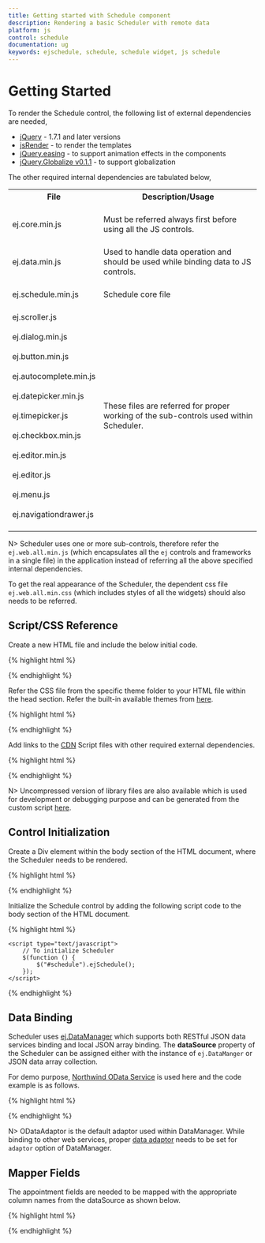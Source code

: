 ```yaml
---
title: Getting started with Schedule component	
description: Rendering a basic Scheduler with remote data
platform: js
control: schedule
documentation: ug
keywords: ejschedule, schedule, schedule widget, js schedule 
---
```

# Getting Started

To render the Schedule control, the following list of external dependencies are needed, 

* [jQuery](http://jquery.com) - 1.7.1 and later versions
* [jsRender](https://github.com/borismoore/jsrender) - to render the templates
* [jQuery.easing](http://gsgd.co.uk/sandbox/jquery/easing) - to support animation effects in the components
* [jQuery.Globalize v0.1.1](https://github.com/jquery/globalize/tree/v0.1.1) - to support globalization

The other required internal dependencies are tabulated below,

<table>
<tr>
<th>
File<br/><br/></th><th>
Description/Usage<br/><br/></th></tr>
<tr>
<td>
ej.core.min.js<br/><br/></td><td>
Must be referred always first before using all the JS controls.<br/><br/></td></tr>
<tr>
<td>
ej.data.min.js<br/><br/></td><td>
Used to handle data operation and should be used while binding data to JS controls.<br/><br/></td></tr>
<tr>
<td>
ej.schedule.min.js<br/><br/></td><td>
Schedule core file<br/><br/></td></tr>
<tr>
<td>
ej.scroller.js<br/><br/>ej.dialog.min.js<br/><br/>ej.button.min.js<br/><br/>ej.autocomplete.min.js<br/><br/>ej.datepicker.min.js<br/><br/>ej.timepicker.js<br/><br/>ej.checkbox.min.js<br/><br/>ej.editor.min.js<br/><br/>ej.editor.js<br/><br/>ej.menu.js<br/><br/>ej.navigationdrawer.js<br/><br/></td><td>
These files are referred for proper working of the sub-controls used within Scheduler.<br/><br/></td></tr>
</table>

N>	Scheduler uses one or more sub-controls, therefore refer the `ej.web.all.min.js` (which encapsulates all the `ej` controls and frameworks in a single file) in the application instead of referring all the above specified internal dependencies. 

To get the real appearance of the Scheduler, the dependent css file `ej.web.all.min.css` (which includes styles of all the widgets) should also needs to be referred.


## Script/CSS Reference

Create a new HTML file and include the below initial code.

{% highlight html %}

<!DOCTYPE html>
<html lang="en" xmlns="http://www.w3.org/1999/xhtml">
	<head>
		<meta charset="utf-8" />
		<title> </title>
	</head>
	<body>
	</body>
</html>

{% endhighlight %}

Refer the CSS file from the specific theme folder to your HTML file within the head section. Refer the built-in available themes from [here](/js/theming-in-essential-javascript-components).

{% highlight html %}

<head>
	<meta charset="utf-8" />
	<title>Getting Started - Schedule</title>
	<link href="http://cdn.syncfusion.com/{{ site.releaseversion }}/js/web/flat-azure/ej.web.all.min.css" rel="stylesheet" />
</head>

{% endhighlight %}

Add links to the [CDN](/js/cdn) Script files with other required external dependencies.

{% highlight html %}

<head>
	<meta charset="utf-8" />
	<title>Getting Started - Schedule</title>
	<link href="http://cdn.syncfusion.com/{{ site.releaseversion }}/js/web/flat-azure/ej.web.all.min.css" rel="stylesheet" />
	<script src="http://cdn.syncfusion.com/js/assets/external/jquery-1.10.2.min.js"></script>
	<script src="http://cdn.syncfusion.com/js/assets/external/jquery.easing.1.3.min.js"></script>
	<script src="http://cdn.syncfusion.com/js/assets/external/jquery.globalize.min.js"></script>
	<script src="http://cdn.syncfusion.com/js/assets/external/jsrender.min.js"></script>
	<script src="http://cdn.syncfusion.com/{{ site.releaseversion }}/js/web/ej.web.all.min.js"></script>
</head>

{% endhighlight %}

N>	Uncompressed version of library files are also available which is used for development or debugging purpose and can be generated from the custom script [here](http://csg.syncfusion.com).


## Control Initialization

Create a Div element within the body section of the HTML document, where the Scheduler needs to be rendered.

{% highlight html %}

<body>
	<div id="schedule"></div>
</body>

{% endhighlight %}

Initialize the Schedule control by adding the following script code to the body section of the HTML document.

{% highlight html %}

<body>
	<!-- div for Scheduler creation -->    
	<div id="schedule"></div>
	
	<script type="text/javascript">
		// To initialize Scheduler
		$(function () {
			$("#schedule").ejSchedule();
		});
	</script>
</body>

{% endhighlight %}


## Data Binding

Scheduler uses [ej.DataManager](/js/datamanager/overview) which supports both RESTful JSON data services binding and local JSON array binding. The **dataSource** property of the Scheduler can be assigned either with the instance of `ej.DataManger` or JSON data array collection. 

For demo purpose, [Northwind OData Service](http://mvc.syncfusion.com/OdataServices/Northwnd.svc) is used here and the code example is as follows.

{% highlight html %}

<div id="schedule"></div>

<script type="text/javascript">
	$(function () {// document ready function.
		//oData Adaptor with DataManager
		var dataManager = new ej.DataManager("http://mvc.syncfusion.com/OdataServices/Northwnd.svc/Events");
		$("#schedule").ejSchedule({
			width: "100%",
			height: "600px",
			currentDate: new Date(2014, 4, 5),
			appointmentSettings: {
				dataSource: dataManager
			}
		});
	});
</script>

{% endhighlight %}


N>	ODataAdaptor is the default adaptor used within DataManager. While binding to other web services, proper [data adaptor](/js/datamanager/data-adaptors) needs to be set for `adaptor` option of DataManager.


## Mapper Fields


The appointment fields are needed to be mapped with the appropriate column names from the dataSource as shown below.

{% highlight html %}

<div id="schedule"></div>

<script type="text/javascript">
	$(function () { // Document is ready
		//oData Adaptor with DataManager
		var dataManager = new ej.DataManager("http://mvc.syncfusion.com/OdataServices/Northwnd.svc/Events");
		$("#schedule").ejSchedule({
			width: "100%",
			height: "600px",
			currentDate: new Date(2014, 4, 5),
			appointmentSettings: {
				dataSource: dataManager,
				id: "Id",
				subject: "Subject",
				startTime: "StartTime",
				endTime: "EndTime",
				allDay: "AllDay",
				recurrence: "Recurrence",
				recurrenceRule: "RecurrenceRule"
			}
		});
	});
</script>

{% endhighlight %}

